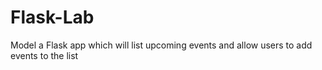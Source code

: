 # Flask-Lab
Model a Flask app which will list upcoming events and allow users to add events to the list
